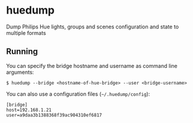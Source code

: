 # huedump

Dump Philips Hue lights, groups and scenes configuration and state to multiple formats

## Running

You can specify the bridge hostname and username as command line arguments:

```
$ huedump --bridge <hostname-of-hue-bridge> --user <bridge-username>

```

You can also use a configuration files (`~/.huedump/config`):

```
[bridge]
host=192.168.1.21
user=a9daa3b1388368f39ac904310ef6817
```

